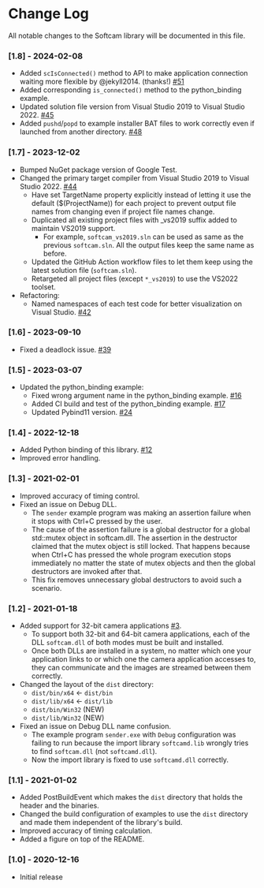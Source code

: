 # Change Log

All notable changes to the Softcam library will be documented in this file.

### [1.8] - 2024-02-08
- Added `scIsConnected()` method to API to make application connection waiting more flexible by @jekyll2014. (thanks!) [#51](https://github.com/tshino/softcam/pull/51)
- Added corresponding `is_connected()` method to the python_binding example.
- Updated solution file version from Visual Studio 2019 to Visual Studio 2022. [#45](https://github.com/tshino/softcam/pull/45)
- Added `pushd`/`popd` to example installer BAT files to work correctly even if launched from another directory. [#48](https://github.com/tshino/softcam/pull/48)

### [1.7] - 2023-12-02
- Bumped NuGet package version of Google Test.
- Changed the primary target compiler from Visual Studio 2019 to Visual Studio 2022. [#44](https://github.com/tshino/softcam/pull/44)
    - Have set TargetName property explicitly instead of letting it use the default ($(ProjectName)) for each project to prevent output file names from changing even if project file names change.
    - Duplicated all existing project files with _vs2019 suffix added to maintain VS2019 support.
        - For example, `softcam_vs2019.sln` can be used as same as the previous `softcam.sln`. All the output files keep the same name as before.
    - Updated the GitHub Action workflow files to let them keep using the latest solution file (`softcam.sln`).
    - Retargeted all project files (except `*_vs2019`) to use the VS2022 toolset.
- Refactoring:
    - Named namespaces of each test code for better visualization on Visual Studio. [#42](https://github.com/tshino/softcam/pull/42)

### [1.6] - 2023-09-10
- Fixed a deadlock issue. [#39](https://github.com/tshino/softcam/pull/39)

### [1.5] - 2023-03-07
- Updated the python_binding example:
    - Fixed wrong argument name in the python_binding example. [#16](https://github.com/tshino/softcam/pull/16)
    - Added CI build and test of the python_binding example. [#17](https://github.com/tshino/softcam/issues/17)
    - Updated Pybind11 version. [#24](https://github.com/tshino/softcam/pull/24)

### [1.4] - 2022-12-18
- Added Python binding of this library. [#12](https://github.com/tshino/softcam/issues/12)
- Improved error handling.


### [1.3] - 2021-02-01
- Improved accuracy of timing control.
- Fixed an issue on Debug DLL.
    - The `sender` example program was making an assertion failure when it stops with Ctrl+C pressed by the user.
    - The cause of the assertion failure is a global destructor for a global std::mutex object in softcam.dll. The assertion in the destructor claimed that the mutex object is still locked. That happens because when Ctrl+C has pressed the whole program execution stops immediately no matter the state of mutex objects and then the global destructors are invoked after that.
    - This fix removes unnecessary global destructors to avoid such a scenario.


### [1.2] - 2021-01-18
- Added support for 32-bit camera applications [#3](https://github.com/tshino/softcam/issues/3).
    - To support both 32-bit and 64-bit camera applications, each of the DLL `softcam.dll` of both modes must be built and installed.
    - Once both DLLs are installed in a system, no matter which one your application links to or which one the camera application accesses to, they can communicate and the images are streamed between them correctly.
- Changed the layout of the `dist` directory:
    - `dist/bin/x64`   <- `dist/bin`
    - `dist/lib/x64`   <- `dist/lib`
    - `dist/bin/Win32` (NEW)
    - `dist/lib/Win32` (NEW)
- Fixed an issue on Debug DLL name confusion.
    - The example program `sender.exe` with `Debug` configuration was failing to run because the import library `softcamd.lib` wrongly tries to find `softcam.dll` (not `softcamd.dll`).
    - Now the import library is fixed to use `softcamd.dll` correctly.


### [1.1] - 2021-01-02
- Added PostBuildEvent which makes the `dist` directory that holds the header and the binaries.
- Changed the build configuration of examples to use the `dist` directory and made them independent of the library's build.
- Improved accuracy of timing calculation.
- Added a figure on top of the README.


### [1.0] - 2020-12-16
- Initial release
